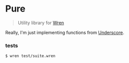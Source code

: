 # Pure

> Utility library for [Wren](https://munificent.github.io/wren/)

Really, I'm just implementing functions from [Underscore](http://underscorejs.org/).

### tests

```shell
$ wren test/suite.wren
```
